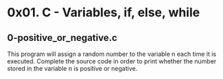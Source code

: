 # 0x01. C - Variables, if, else, while

## 0-positive_or_negative.c
This program will assign a random number to the variable n each time it is executed. Complete the source code in order to print whether the number stored in the variable n is positive or negative.

